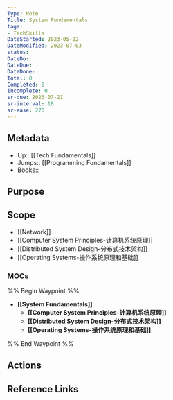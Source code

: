 ```yaml
---
Type: Note
Title: System Fundamentals
tags:
- TechSkills 
DateStarted: 2023-05-22
DateModified: 2023-07-03
status:
DateDo:
DateDue: 
DateDone:
Total: 0
Completed: 0
Incomplete: 0
sr-due: 2023-07-21
sr-interval: 18
sr-ease: 270
---
```

## Metadata
- Up:: [[Tech Fundamentals]]
- Jumps:: [[Programming Fundamentals]]
- Books:: 
## Purpose
## Scope
- [[Network]]
- [[Computer System Principles-计算机系统原理]]
- [[Distributed System Design-分布式技术架构]]
- [[Operating Systems-操作系统原理和基础]]
### MOCs
%% Begin Waypoint %%
- **[[System Fundamentals]]**
	- **[[Computer System Principles-计算机系统原理]]**
	- **[[Distributed System Design-分布式技术架构]]**
	- **[[Operating Systems-操作系统原理和基础]]**

%% End Waypoint %%
## Actions

## Reference Links